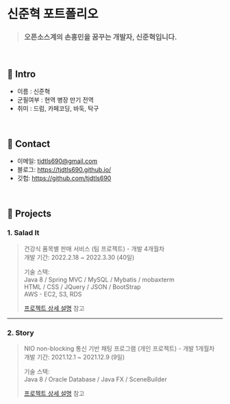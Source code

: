 # 신준혁 포트폴리오
>### 오픈소스계의 손흥민을 꿈꾸는 개발자, 신준혁입니다.

</br>

## :pushpin: Intro
- 이름 : 신준혁
- 군필여부 : 현역 병장 만기 전역
- 취미 : 드럼, 카페코딩, 바둑, 탁구

</br>

## :pushpin: Contact
- 이메일: tjdtls690@gmail.com
- 블로그: https://tjdtls690.github.io/
- 깃헙: https://github.com/tjdtls690

</br>

## :pushpin: Projects
### 1. Salad It
>건강식 품목별 판매 서비스 (팀 프로젝트) - 개발 4개월차 <br/>
>개발 기간: 2022.2.18 ~ 2022.3.30 (40일)
>  
>기술 스택:  
>Java 8 / Spring MVC / MySQL / Mybatis / mobaxterm <br/>
>HTML / CSS / JQuery / JSON / BootStrap <br/>
>AWS - EC2, S3, RDS
>  
>[프로젝트 상세 설명](https://github.com/tjdtls690/saladit) 참고

---

### 2. Story
>NIO non-blocking 통신 기반 채팅 프로그램  (개인 프로젝트) - 개발 1개월차 <br/>
>개발 기간: 2021.12.1 ~ 2021.12.9 (9일)
>  
>기술 스택:  
>Java 8 / Oracle Database / Java FX / SceneBuilder
>  
>[프로젝트 상세 설명](https://github.com/tjdtls690/Story) 참고
